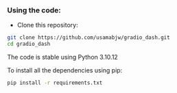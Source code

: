 ### Using the code:

- Clone this repository:
```bash
git clone https://github.com/usamabjw/gradio_dash.git
cd gradio_dash
```

The code is stable using Python 3.10.12

To install all the dependencies using pip:

```bash
pip install -r requirements.txt
```
